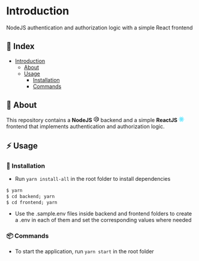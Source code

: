 # Introduction
NodeJS authentication and authorization logic with a simple React frontend

## :ledger: Index

- [Introduction](#introduction)
  - [About](#beginner-about)
  - [Usage](#zap-usage)
    - [Installation](#electric_plug-installation)
    - [Commands](#package-commands)


##  :beginner: About
This repository contains a **NodeJS** <span><img src="nodejs_logo.png" alt="drawing" width="15"/></span> backend and a simple **ReactJS** <span><img src="react_logo.png" alt="drawing" width="15"/></span> frontend that implements authentication and authorization logic.

## :zap: Usage

###  :electric_plug: Installation
- Run `yarn install-all` in the root folder to install dependencies

```
$ yarn
$ cd backend; yarn
$ cd frontend; yarn
```

- Use the .sample.env files inside backend and frontend folders to create a .env in each of them and set the corresponding values where needed

###  :package: Commands
- To start the application, run `yarn start` in the root folder

